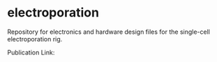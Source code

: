 # electroporation
Repository for electronics and hardware design files for the single-cell electroporation rig.

Publication Link:
